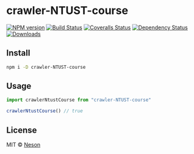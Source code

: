 # crawler-NTUST-course

[![NPM version][npm-image]][npm-url]
[![Build Status][travis-image]][travis-url]
[![Coveralls Status][coveralls-image]][coveralls-url]
[![Dependency Status][depstat-image]][depstat-url]
[![Downloads][download-badge]][npm-url]

> 

## Install

```sh
npm i -D crawler-NTUST-course
```

## Usage

```js
import crawlerNtustCourse from "crawler-NTUST-course"

crawlerNtustCourse() // true
```

## License

MIT © [Neson](http://github.com/colorgy)

[npm-url]: https://npmjs.org/package/crawler-NTUST-course
[npm-image]: https://img.shields.io/npm/v/crawler-NTUST-course.svg?style=flat-square

[travis-url]: https://travis-ci.org//crawler-NTUST-course
[travis-image]: https://img.shields.io/travis//crawler-NTUST-course.svg?style=flat-square

[coveralls-url]: https://coveralls.io/r//crawler-NTUST-course
[coveralls-image]: https://img.shields.io/coveralls//crawler-NTUST-course.svg?style=flat-square

[depstat-url]: https://david-dm.org//crawler-NTUST-course
[depstat-image]: https://david-dm.org//crawler-NTUST-course.svg?style=flat-square

[download-badge]: http://img.shields.io/npm/dm/crawler-NTUST-course.svg?style=flat-square
